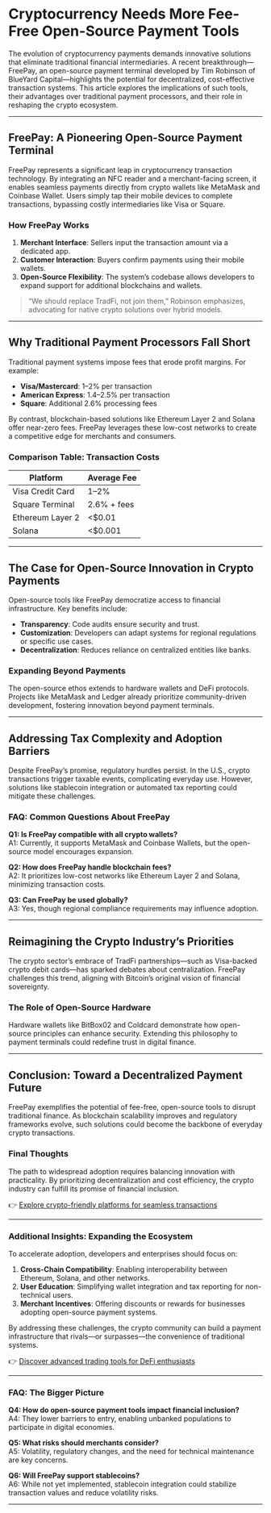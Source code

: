 # Cryptocurrency Needs More Fee-Free Open-Source Payment Tools  

The evolution of cryptocurrency payments demands innovative solutions that eliminate traditional financial intermediaries. A recent breakthrough—FreePay, an open-source payment terminal developed by Tim Robinson of BlueYard Capital—highlights the potential for decentralized, cost-effective transaction systems. This article explores the implications of such tools, their advantages over traditional payment processors, and their role in reshaping the crypto ecosystem.  

---

## **FreePay: A Pioneering Open-Source Payment Terminal**  

FreePay represents a significant leap in cryptocurrency transaction technology. By integrating an NFC reader and a merchant-facing screen, it enables seamless payments directly from crypto wallets like MetaMask and Coinbase Wallet. Users simply tap their mobile devices to complete transactions, bypassing costly intermediaries like Visa or Square.  

### **How FreePay Works**  
1. **Merchant Interface**: Sellers input the transaction amount via a dedicated app.  
2. **Customer Interaction**: Buyers confirm payments using their mobile wallets.  
3. **Open-Source Flexibility**: The system’s codebase allows developers to expand support for additional blockchains and wallets.  

> “We should replace TradFi, not join them,” Robinson emphasizes, advocating for native crypto solutions over hybrid models.  

---

## **Why Traditional Payment Processors Fall Short**  

Traditional payment systems impose fees that erode profit margins. For example:  
- **Visa/Mastercard**: 1–2% per transaction  
- **American Express**: 1.4–2.5% per transaction  
- **Square**: Additional 2.6% processing fees  

By contrast, blockchain-based solutions like Ethereum Layer 2 and Solana offer near-zero fees. FreePay leverages these low-cost networks to create a competitive edge for merchants and consumers.  

### **Comparison Table: Transaction Costs**  

| **Platform**       | **Average Fee** |  
|---------------------|-----------------|  
| Visa Credit Card    | 1–2%            |  
| Square Terminal     | 2.6% + fees     |  
| Ethereum Layer 2    | <$0.01          |  
| Solana              | <$0.001         |  

---

## **The Case for Open-Source Innovation in Crypto Payments**  

Open-source tools like FreePay democratize access to financial infrastructure. Key benefits include:  
- **Transparency**: Code audits ensure security and trust.  
- **Customization**: Developers can adapt systems for regional regulations or specific use cases.  
- **Decentralization**: Reduces reliance on centralized entities like banks.  

### **Expanding Beyond Payments**  
The open-source ethos extends to hardware wallets and DeFi protocols. Projects like MetaMask and Ledger already prioritize community-driven development, fostering innovation beyond payment terminals.  

---

## **Addressing Tax Complexity and Adoption Barriers**  

Despite FreePay’s promise, regulatory hurdles persist. In the U.S., crypto transactions trigger taxable events, complicating everyday use. However, solutions like stablecoin integration or automated tax reporting could mitigate these challenges.  

### **FAQ: Common Questions About FreePay**  
**Q1: Is FreePay compatible with all crypto wallets?**  
A1: Currently, it supports MetaMask and Coinbase Wallets, but the open-source model encourages expansion.  

**Q2: How does FreePay handle blockchain fees?**  
A2: It prioritizes low-cost networks like Ethereum Layer 2 and Solana, minimizing transaction costs.  

**Q3: Can FreePay be used globally?**  
A3: Yes, though regional compliance requirements may influence adoption.  

---

## **Reimagining the Crypto Industry’s Priorities**  

The crypto sector’s embrace of TradFi partnerships—such as Visa-backed crypto debit cards—has sparked debates about centralization. FreePay challenges this trend, aligning with Bitcoin’s original vision of financial sovereignty.  

### **The Role of Open-Source Hardware**  
Hardware wallets like BitBox02 and Coldcard demonstrate how open-source principles can enhance security. Extending this philosophy to payment terminals could redefine trust in digital finance.  

---

## **Conclusion: Toward a Decentralized Payment Future**  

FreePay exemplifies the potential of fee-free, open-source tools to disrupt traditional finance. As blockchain scalability improves and regulatory frameworks evolve, such solutions could become the backbone of everyday crypto transactions.  

### **Final Thoughts**  
The path to widespread adoption requires balancing innovation with practicality. By prioritizing decentralization and cost efficiency, the crypto industry can fulfill its promise of financial inclusion.  

👉 [Explore crypto-friendly platforms for seamless transactions](https://bit.ly/okx-bonus)  

---

### **Additional Insights: Expanding the Ecosystem**  
To accelerate adoption, developers and enterprises should focus on:  
1. **Cross-Chain Compatibility**: Enabling interoperability between Ethereum, Solana, and other networks.  
2. **User Education**: Simplifying wallet integration and tax reporting for non-technical users.  
3. **Merchant Incentives**: Offering discounts or rewards for businesses adopting open-source payment systems.  

By addressing these challenges, the crypto community can build a payment infrastructure that rivals—or surpasses—the convenience of traditional systems.  

👉 [Discover advanced trading tools for DeFi enthusiasts](https://bit.ly/okx-bonus)  

---

### **FAQ: The Bigger Picture**  
**Q4: How do open-source payment tools impact financial inclusion?**  
A4: They lower barriers to entry, enabling unbanked populations to participate in digital economies.  

**Q5: What risks should merchants consider?**  
A5: Volatility, regulatory changes, and the need for technical maintenance are key concerns.  

**Q6: Will FreePay support stablecoins?**  
A6: While not yet implemented, stablecoin integration could stabilize transaction values and reduce volatility risks.  

---
